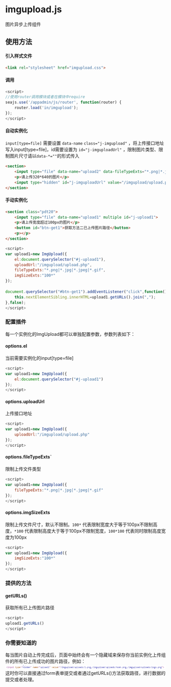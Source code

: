 # imgupload.js

图片异步上传组件


## 使用方法

#### 引入样式文件

```html
<link rel="stylesheet" href="imgupload.css">
```

#### 调用
```js
<script>
//使用router调用模块或者在模块中require
seajs.use('/appadmin/js/router', function(router) {
    router.load('in/imgupload');
});
</script>
```

#### 自动实例化

`input[type=file]` 需要设置 `data-name` `class="j-imgupload"` ，将上传接口地址写入input[type=file]，id需要设置为 `id="j-imguploadUrl"` ，限制图片类型、限制图片尺寸请以`data-*=""`的形式传入

```html
<section>
	<input type="file" data-name="upload2" data-fileTypeExts="*.png|*.jpg" data-imgSizeExts="320*640" class="j-imgupload"> 
	<p>请上传320*640的图片</p>
	<input type="hidden" id="j-imguploadUrl" value="/imgupload/upload.php"><!-- 上传接口埋点 -->
</section>
```

#### 手动实例化

```html
<section class="pdt20">
	<input type="file" data-name="upload1" multiple id="j-upload1">
	<p>请上传宽度超过100px的图片</p>
	<button id="btn-get1">获取方法二已上传图片路径</button>
	<p></p>
</section>
```

```js
<script>
var upload1=new ImgUpload({
	el:document.querySelector("#j-upload1"),
	uploadUrl:"/imgupload/upload.php",
	fileTypeExts:"*.png|*.jpg|*.jpeg|*.gif",
	imgSizeExts:"100*"
});

document.querySelector("#btn-get1").addEventListener("click",function(){
	this.nextElementSibling.innerHTML=upload1.getURLs().join(",");
},false);
</script>
```

### 配置插件

每一个实例化的ImgUpload都可以单独配置参数，参数列表如下：

#### options.el 

当前需要实例化的input[type=file]

```js
<script>
var upload1=new ImgUpload({
	el:document.querySelector("#j-upload1")
});
</script>
```

#### options.uploadUrl

上传接口地址

```js
<script>
var upload1=new ImgUpload({
	uploadUrl:"/imgupload/upload.php"
});
</script>
```

#### options.fileTypeExts`

限制上传文件类型

```js
<script>
var upload1=new ImgUpload({
	fileTypeExts:"*.png|*.jpg|*.jpeg|*.gif"
});
</script>
```

#### options.imgSizeExts

限制上传文件尺寸，默认不限制。`100*` 代表限制宽度大于等于100px不限制高度，`*100` 代表限制高度大于等于100px不限制宽度，`100*100` 代表同时限制高度宽度为100px

```js
<script>
var upload1=new ImgUpload({
	imgSizeExts:"100*"
});
</script>
```

### 提供的方法

#### getURLs()

获取所有已上传图片路径

```js
<script>
upload1.getURLs()
</script>
```

### 你需要知道的
每当图片自动上传完成后，页面中始终会有一个隐藏域来保存你当前实例化上传组件的所有已上传成功的图片路径，例如：
<img src="exmaple1.png" alt="">
这时你可以直接通过form表单提交或者通过getURLs()方法获取路径，进行数据的提交或者处理。